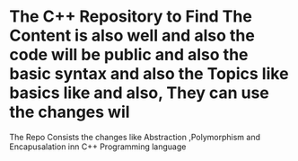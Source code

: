 # The C++ Repository to Find The Content is also well and also the code will be public and also the basic syntax and also the Topics like basics like and also, They can use the changes wil
The Repo Consists the changes like Abstraction ,Polymorphism and Encapusalation inn C++ Programming language 
